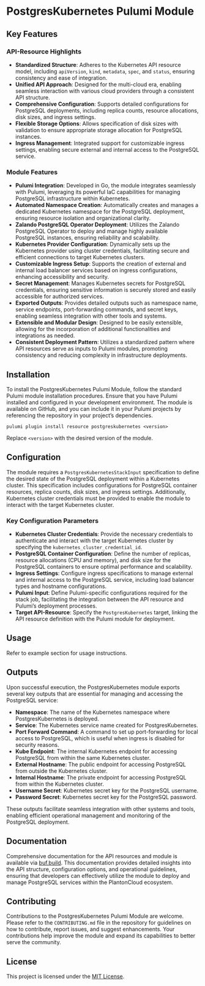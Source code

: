# PostgresKubernetes Pulumi Module

## Key Features

### API-Resource Highlights

- **Standardized Structure**: Adheres to the Kubernetes API resource model, including `apiVersion`, `kind`, `metadata`, `spec`, and `status`, ensuring consistency and ease of integration.
- **Unified API Approach**: Designed for the multi-cloud era, enabling seamless interaction with various cloud providers through a consistent API structure.
- **Comprehensive Configuration**: Supports detailed configurations for PostgreSQL deployments, including replica counts, resource allocations, disk sizes, and ingress settings.
- **Flexible Storage Options**: Allows specification of disk sizes with validation to ensure appropriate storage allocation for PostgreSQL instances.
- **Ingress Management**: Integrated support for customizable ingress settings, enabling secure external and internal access to the PostgreSQL service.

### Module Features

- **Pulumi Integration**: Developed in Go, the module integrates seamlessly with Pulumi, leveraging its powerful IaC capabilities for managing PostgreSQL infrastructure within Kubernetes.
- **Automated Namespace Creation**: Automatically creates and manages a dedicated Kubernetes namespace for the PostgreSQL deployment, ensuring resource isolation and organizational clarity.
- **Zalando PostgreSQL Operator Deployment**: Utilizes the Zalando PostgreSQL Operator to deploy and manage highly available PostgreSQL instances, ensuring reliability and scalability.
- **Kubernetes Provider Configuration**: Dynamically sets up the Kubernetes provider using cluster credentials, facilitating secure and efficient connections to target Kubernetes clusters.
- **Customizable Ingress Setup**: Supports the creation of external and internal load balancer services based on ingress configurations, enhancing accessibility and security.
- **Secret Management**: Manages Kubernetes secrets for PostgreSQL credentials, ensuring sensitive information is securely stored and easily accessible for authorized services.
- **Exported Outputs**: Provides detailed outputs such as namespace name, service endpoints, port-forwarding commands, and secret keys, enabling seamless integration with other tools and systems.
- **Extensible and Modular Design**: Designed to be easily extensible, allowing for the incorporation of additional functionalities and integrations as needed.
- **Consistent Deployment Pattern**: Utilizes a standardized pattern where API resources serve as inputs to Pulumi modules, promoting consistency and reducing complexity in infrastructure deployments.

## Installation

To install the PostgresKubernetes Pulumi Module, follow the standard Pulumi module installation procedures. Ensure that you have Pulumi installed and configured in your development environment. The module is available on GitHub, and you can include it in your Pulumi projects by referencing the repository in your project’s dependencies.

```shell
pulumi plugin install resource postgreskubernetes <version>
```

Replace `<version>` with the desired version of the module.

## Configuration

The module requires a `PostgresKubernetesStackInput` specification to define the desired state of the PostgreSQL deployment within a Kubernetes cluster. This specification includes configurations for PostgreSQL container resources, replica counts, disk sizes, and ingress settings. Additionally, Kubernetes cluster credentials must be provided to enable the module to interact with the target Kubernetes cluster.

### Key Configuration Parameters

- **Kubernetes Cluster Credentials**: Provide the necessary credentials to authenticate and interact with the target Kubernetes cluster by specifying the `kubernetes_cluster_credential_id`.
- **PostgreSQL Container Configuration**: Define the number of replicas, resource allocations (CPU and memory), and disk size for the PostgreSQL containers to ensure optimal performance and scalability.
- **Ingress Settings**: Configure ingress specifications to manage external and internal access to the PostgreSQL service, including load balancer types and hostname configurations.
- **Pulumi Input**: Define Pulumi-specific configurations required for the stack job, facilitating the integration between the API resource and Pulumi’s deployment processes.
- **Target API-Resource**: Specify the `PostgresKubernetes` target, linking the API resource definition with the Pulumi module for deployment.

## Usage

Refer to example section for usage instructions.

## Outputs

Upon successful execution, the PostgresKubernetes module exports several key outputs that are essential for managing and accessing the PostgreSQL service:

- **Namespace**: The name of the Kubernetes namespace where PostgresKubernetes is deployed.
- **Service**: The Kubernetes service name created for PostgresKubernetes.
- **Port Forward Command**: A command to set up port-forwarding for local access to PostgreSQL, which is useful when ingress is disabled for security reasons.
- **Kube Endpoint**: The internal Kubernetes endpoint for accessing PostgreSQL from within the same Kubernetes cluster.
- **External Hostname**: The public endpoint for accessing PostgreSQL from outside the Kubernetes cluster.
- **Internal Hostname**: The private endpoint for accessing PostgreSQL from within the Kubernetes cluster.
- **Username Secret**: Kubernetes secret key for the PostgreSQL username.
- **Password Secret**: Kubernetes secret key for the PostgreSQL password.

These outputs facilitate seamless integration with other systems and tools, enabling efficient operational management and monitoring of the PostgreSQL deployment.

## Documentation

Comprehensive documentation for the API resources and module is available via [buf.build](https://buf.build). This documentation provides detailed insights into the API structure, configuration options, and operational guidelines, ensuring that developers can effectively utilize the module to deploy and manage PostgreSQL services within the PlantonCloud ecosystem.

## Contributing

Contributions to the PostgresKubernetes Pulumi Module are welcome. Please refer to the `CONTRIBUTING.md` file in the repository for guidelines on how to contribute, report issues, and suggest enhancements. Your contributions help improve the module and expand its capabilities to better serve the community.

## License

This project is licensed under the [MIT License](LICENSE).